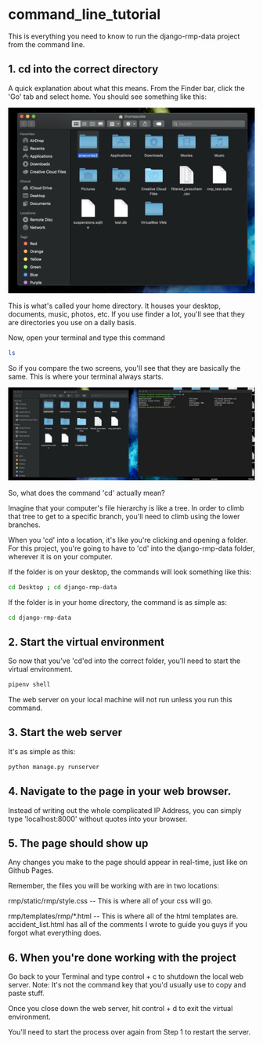 # command_line_tutorial

This is everything you need to know to run the django-rmp-data project from the command line. 

## 1. cd into the correct directory

A quick explanation about what this means. From the Finder bar, click the 'Go' tab and select home. You should see something like this: 

![home](/home.png)

This is what's called your home directory. It houses your desktop, documents, music, photos, etc. If you use finder a lot, you'll see that they are directories you use on a daily basis. 

Now, open your terminal and type this command 

```bash
ls
```

So if you compare the two screens, you'll see that they are basically the same. This is where your terminal always starts. 

![terminal](/home_terminal.png)

So, what does the command 'cd' actually mean? 

Imagine that your computer's file hierarchy is like a tree. In order to climb that tree to get to a specific branch, you'll need to climb using the lower branches. 

When you 'cd' into a location, it's like you're clicking and opening a folder. For this project, you're going to have to 'cd' into the django-rmp-data folder, wherever it is on your computer. 

If the folder is on your desktop, the commands will look something like this:

```bash
cd Desktop ; cd django-rmp-data
```

If the folder is in your home directory, the command is as simple as:

```bash
cd django-rmp-data
```

## 2. Start the virtual environment

So now that you've 'cd'ed into the correct folder, you'll need to start the virtual environment. 

```bash
pipenv shell
```

The web server on your local machine will not run unless you run this command. 

## 3. Start the web server

It's as simple as this:

```bash
python manage.py runserver
``` 

## 4. Navigate to the page in your web browser. 

Instead of writing out the whole complicated IP Address, you can simply type 'localhost:8000' without quotes into your browser. 

## 5. The page should show up

Any changes you make to the page should appear in real-time, just like on Github Pages. 

Remember, the files you will be working with are in two locations: 

rmp/static/rmp/style.css -- This is where all of your css will go. 

rmp/templates/rmp/*.html -- This is where all of the html templates are. accident_list.html has all of the comments I wrote to guide you guys if you forgot what everything does. 

## 6. When you're done working with the project

Go back to your Terminal and type control + c to shutdown the local web server. Note: It's not the command key that you'd usually use to copy and paste stuff. 

Once you close down the web server, hit control + d to exit the virtual environment. 

You'll need to start the process over again from Step 1 to restart the server. 
